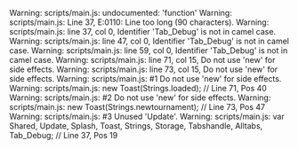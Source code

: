 Warning: scripts/main.js: undocumented: 'function'
Warning: scripts/main.js: Line 37, E:0110: Line too long (90 characters).
Warning: scripts/main.js: line 37, col 0, Identifier 'Tab_Debug' is not in camel case.
Warning: scripts/main.js: line 47, col 0, Identifier 'Tab_Debug' is not in camel case.
Warning: scripts/main.js: line 59, col 0, Identifier 'Tab_Debug' is not in camel case.
Warning: scripts/main.js: line 71, col 15, Do not use 'new' for side effects.
Warning: scripts/main.js: line 73, col 15, Do not use 'new' for side effects.
Warning: scripts/main.js:  #1 Do not use 'new' for side effects.
Warning: scripts/main.js:     new Toast(Strings.loaded); // Line 71, Pos 40
Warning: scripts/main.js:  #2 Do not use 'new' for side effects.
Warning: scripts/main.js:     new Toast(Strings.newtournament); // Line 73, Pos 47
Warning: scripts/main.js:  #3 Unused 'Update'.
Warning: scripts/main.js:     var Shared, Update, Splash, Toast, Strings, Storage, Tabshandle, Alltabs, Tab_Debug; // Line 37, Pos 19
